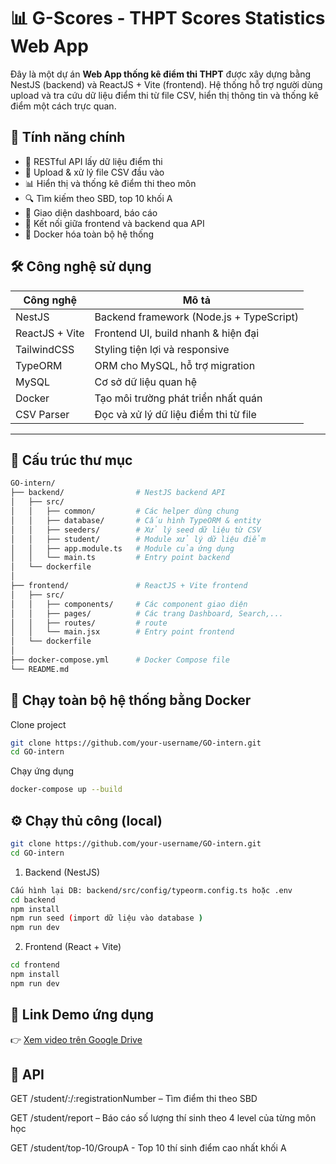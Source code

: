 # 📊 G-Scores - THPT Scores Statistics Web App

Đây là một dự án **Web App thống kê điểm thi THPT** được xây dựng bằng NestJS (backend) và ReactJS + Vite (frontend). Hệ thống hỗ trợ người dùng upload và tra cứu dữ liệu điểm thi từ file CSV, hiển thị thông tin và thống kê điểm một cách trực quan.

## 🚀 Tính năng chính

- 🔐 RESTful API lấy dữ liệu điểm thi
- 📁 Upload & xử lý file CSV đầu vào
- 📊 Hiển thị và thống kê điểm thi theo môn
- 🔍 Tìm kiếm theo SBD, top 10 khối A 
- 📄 Giao diện dashboard, báo cáo
- 🧭 Kết nối giữa frontend và backend qua API
- 🐳 Docker hóa toàn bộ hệ thống

## 🛠️ Công nghệ sử dụng

| Công nghệ        | Mô tả                                  |
|------------------|----------------------------------------|
| NestJS           | Backend framework (Node.js + TypeScript) |
| ReactJS + Vite   | Frontend UI, build nhanh & hiện đại     |
| TailwindCSS      | Styling tiện lợi và responsive          |
| TypeORM          | ORM cho MySQL, hỗ trợ migration         |
| MySQL            | Cơ sở dữ liệu quan hệ                   |
| Docker           | Tạo môi trường phát triển nhất quán     |
| CSV Parser       | Đọc và xử lý dữ liệu điểm thi từ file   |

---

## 📁 Cấu trúc thư mục

```bash
GO-intern/
├── backend/                # NestJS backend API
│   ├── src/
│   │   ├── common/         # Các helper dùng chung
│   │   ├── database/       # Cấu hình TypeORM & entity
│   │   ├── seeders/        # Xử lý seed dữ liệu từ CSV
│   │   ├── student/        # Module xử lý dữ liệu điểm
│   │   ├── app.module.ts   # Module của ứng dụng 
│   │   └── main.ts         # Entry point backend
│   └── dockerfile
│
├── frontend/               # ReactJS + Vite frontend
│   ├── src/
│   │   ├── components/     # Các component giao diện
│   │   ├── pages/          # Các trang Dashboard, Search,...
│   │   ├── routes/         # route 
│   │   └── main.jsx        # Entry point frontend
│   └── dockerfile
│
├── docker-compose.yml      # Docker Compose file
└── README.md
```

## 🐳 Chạy toàn bộ hệ thống bằng Docker

Clone project
```bash
git clone https://github.com/your-username/GO-intern.git
cd GO-intern
```

Chạy ứng dụng
```bash
docker-compose up --build
```


## ⚙️ Chạy thủ công (local)
```bash
git clone https://github.com/your-username/GO-intern.git
cd GO-intern
```

1. Backend (NestJS)
```bash
Cấu hình lại DB: backend/src/config/typeorm.config.ts hoặc .env
cd backend
npm install 
npm run seed (import dữ liệu vào database )
npm run dev 
```

2. Frontend (React + Vite)
```bash
cd frontend
npm install
npm run dev
```

## 🧪 Link Demo ứng dụng 
👉 [Xem video trên Google Drive](https://drive.google.com/drive/folders/18jNyeIwcKc7w5CsELMbqYBI0VYRa7VUT?usp=drive_link)

## 📌 API

GET /student/:/:registrationNumber – Tìm điểm thi theo SBD

GET /student/report – Báo cáo số lượng thí sinh theo 4 level của từng môn học 

GET /student/top-10/GroupA - Top 10 thí sinh điểm cao nhất khối A 